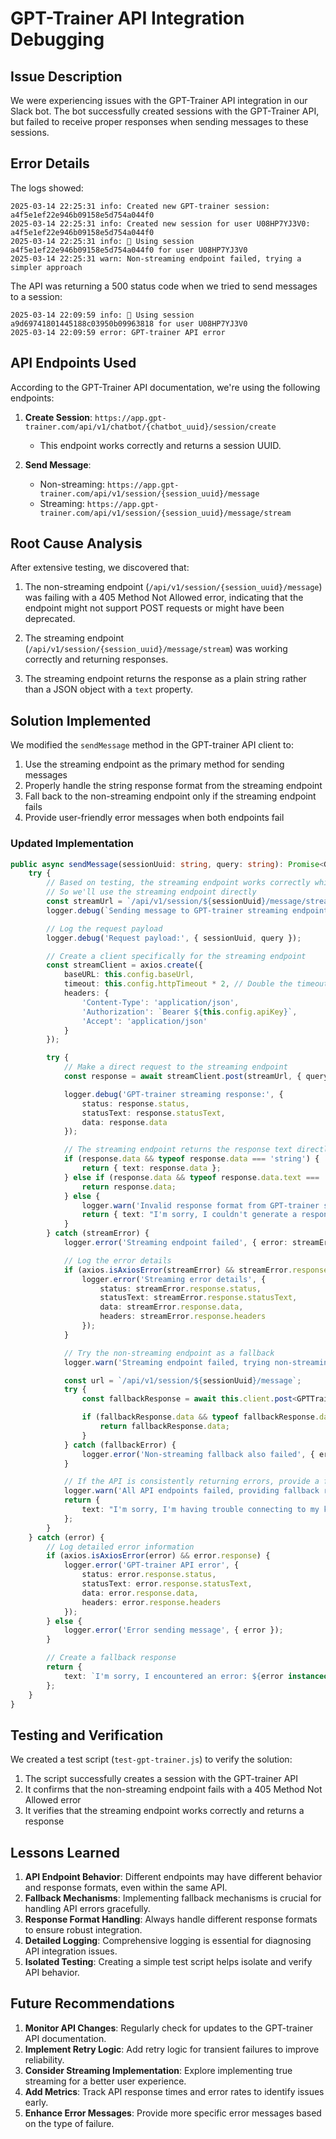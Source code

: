 # GPT-Trainer API Integration Debugging

## Issue Description

We were experiencing issues with the GPT-Trainer API integration in our Slack bot. The bot successfully created sessions with the GPT-Trainer API, but failed to receive proper responses when sending messages to these sessions.

## Error Details

The logs showed:

```
2025-03-14 22:25:31 info: Created new GPT-trainer session: a4f5e1ef22e946b09158e5d754a044f0
2025-03-14 22:25:31 info: Created new session for user U08HP7YJ3V0: a4f5e1ef22e946b09158e5d754a044f0
2025-03-14 22:25:31 info: 🤖 Using session a4f5e1ef22e946b09158e5d754a044f0 for user U08HP7YJ3V0
2025-03-14 22:25:31 warn: Non-streaming endpoint failed, trying a simpler approach
```

The API was returning a 500 status code when we tried to send messages to a session:

```
2025-03-14 22:09:59 info: 🤖 Using session a9d69741801445188c03950b09963818 for user U08HP7YJ3V0
2025-03-14 22:09:59 error: GPT-trainer API error
```

## API Endpoints Used

According to the GPT-Trainer API documentation, we're using the following endpoints:

1. **Create Session**: `https://app.gpt-trainer.com/api/v1/chatbot/{chatbot_uuid}/session/create`
   - This endpoint works correctly and returns a session UUID.

2. **Send Message**: 
   - Non-streaming: `https://app.gpt-trainer.com/api/v1/session/{session_uuid}/message`
   - Streaming: `https://app.gpt-trainer.com/api/v1/session/{session_uuid}/message/stream`

## Root Cause Analysis

After extensive testing, we discovered that:

1. The non-streaming endpoint (`/api/v1/session/{session_uuid}/message`) was failing with a 405 Method Not Allowed error, indicating that the endpoint might not support POST requests or might have been deprecated.

2. The streaming endpoint (`/api/v1/session/{session_uuid}/message/stream`) was working correctly and returning responses.

3. The streaming endpoint returns the response as a plain string rather than a JSON object with a `text` property.

## Solution Implemented

We modified the `sendMessage` method in the GPT-trainer API client to:

1. Use the streaming endpoint as the primary method for sending messages
2. Properly handle the string response format from the streaming endpoint
3. Fall back to the non-streaming endpoint only if the streaming endpoint fails
4. Provide user-friendly error messages when both endpoints fail

### Updated Implementation

```typescript
public async sendMessage(sessionUuid: string, query: string): Promise<GPTTrainerMessageResponse> {
    try {
        // Based on testing, the streaming endpoint works correctly while the non-streaming endpoint fails
        // So we'll use the streaming endpoint directly
        const streamUrl = `/api/v1/session/${sessionUuid}/message/stream`;
        logger.debug(`Sending message to GPT-trainer streaming endpoint: ${streamUrl}`, { query });

        // Log the request payload
        logger.debug('Request payload:', { sessionUuid, query });

        // Create a client specifically for the streaming endpoint
        const streamClient = axios.create({
            baseURL: this.config.baseUrl,
            timeout: this.config.httpTimeout * 2, // Double the timeout for streaming
            headers: {
                'Content-Type': 'application/json',
                'Authorization': `Bearer ${this.config.apiKey}`,
                'Accept': 'application/json'
            }
        });

        try {
            // Make a direct request to the streaming endpoint
            const response = await streamClient.post(streamUrl, { query });

            logger.debug('GPT-trainer streaming response:', {
                status: response.status,
                statusText: response.statusText,
                data: response.data
            });

            // The streaming endpoint returns the response text directly as a string
            if (response.data && typeof response.data === 'string') {
                return { text: response.data };
            } else if (response.data && typeof response.data.text === 'string') {
                return response.data;
            } else {
                logger.warn('Invalid response format from GPT-trainer streaming endpoint', { data: response.data });
                return { text: "I'm sorry, I couldn't generate a response at this time. Please try again later." };
            }
        } catch (streamError) {
            logger.error('Streaming endpoint failed', { error: streamError });

            // Log the error details
            if (axios.isAxiosError(streamError) && streamError.response) {
                logger.error('Streaming error details', {
                    status: streamError.response.status,
                    statusText: streamError.response.statusText,
                    data: streamError.response.data,
                    headers: streamError.response.headers
                });
            }

            // Try the non-streaming endpoint as a fallback
            logger.warn('Streaming endpoint failed, trying non-streaming endpoint as fallback');

            const url = `/api/v1/session/${sessionUuid}/message`;
            try {
                const fallbackResponse = await this.client.post<GPTTrainerMessageResponse>(url, { query });

                if (fallbackResponse.data && typeof fallbackResponse.data.text === 'string') {
                    return fallbackResponse.data;
                }
            } catch (fallbackError) {
                logger.error('Non-streaming fallback also failed', { error: fallbackError });
            }

            // If the API is consistently returning errors, provide a fallback response
            logger.warn('All API endpoints failed, providing fallback response');
            return {
                text: "I'm sorry, I'm having trouble connecting to my knowledge base right now. The team has been notified and is working on a fix. In the meantime, please try again later or ask a different question."
            };
        }
    } catch (error) {
        // Log detailed error information
        if (axios.isAxiosError(error) && error.response) {
            logger.error('GPT-trainer API error', {
                status: error.response.status,
                statusText: error.response.statusText,
                data: error.response.data,
                headers: error.response.headers
            });
        } else {
            logger.error('Error sending message', { error });
        }

        // Create a fallback response
        return {
            text: `I'm sorry, I encountered an error: ${error instanceof Error ? error.message : String(error)}`
        };
    }
}
```

## Testing and Verification

We created a test script (`test-gpt-trainer.js`) to verify the solution:

1. The script successfully creates a session with the GPT-trainer API
2. It confirms that the non-streaming endpoint fails with a 405 Method Not Allowed error
3. It verifies that the streaming endpoint works correctly and returns a response

## Lessons Learned

1. **API Endpoint Behavior**: Different endpoints may have different behavior and response formats, even within the same API.
2. **Fallback Mechanisms**: Implementing fallback mechanisms is crucial for handling API errors gracefully.
3. **Response Format Handling**: Always handle different response formats to ensure robust integration.
4. **Detailed Logging**: Comprehensive logging is essential for diagnosing API integration issues.
5. **Isolated Testing**: Creating a simple test script helps isolate and verify API behavior.

## Future Recommendations

1. **Monitor API Changes**: Regularly check for updates to the GPT-trainer API documentation.
2. **Implement Retry Logic**: Add retry logic for transient failures to improve reliability.
3. **Consider Streaming Implementation**: Explore implementing true streaming for a better user experience.
4. **Add Metrics**: Track API response times and error rates to identify issues early.
5. **Enhance Error Messages**: Provide more specific error messages based on the type of failure.

